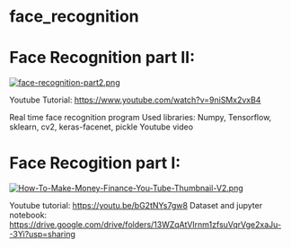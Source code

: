 # face_recognition

# Face Recognition part II:
[![face-recognition-part2.png](https://i.postimg.cc/1XyM9GXC/face-recognition-part2.png)](https://postimg.cc/qhZ2wC8y)


Youtube Tutorial:  https://www.youtube.com/watch?v=9niSMx2vxB4

Real time face recognition program
Used libraries: Numpy, Tensorflow, sklearn, cv2, keras-facenet, pickle
Youtube video
 
 

# Face Recogition part I: 
[![How-To-Make-Money-Finance-You-Tube-Thumbnail-V2.png](https://i.postimg.cc/50Lk9930/How-To-Make-Money-Finance-You-Tube-Thumbnail-V2.png)](https://postimg.cc/gXcKNW1F)

Youtube tutorial: https://youtu.be/bG2tNYs7gw8
Dataset and jupyter notebook: https://drive.google.com/drive/folders/13WZqAtVIrnm1zfsuVqrVge2xaJu--3Yi?usp=sharing
